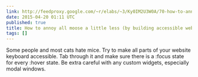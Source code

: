 ```yaml
---
link: http://feedproxy.google.com/~r/elabs/~3/Ky0IM2U3W0A/70-how-to-annoy-all-moose-a-little-less-by-building-accessible-websites
date: 2015-04-20 01:11 UTC
published: true
title: How to annoy all moose a little less (by building accessible websites)
tags: []
---
```


Some people and most cats hate mice. Try to make all parts of your website keyboard accessible. Tab through it and make sure there is a :focus state for every :hover state. Be extra careful with any custom widgets, especially modal windows.
